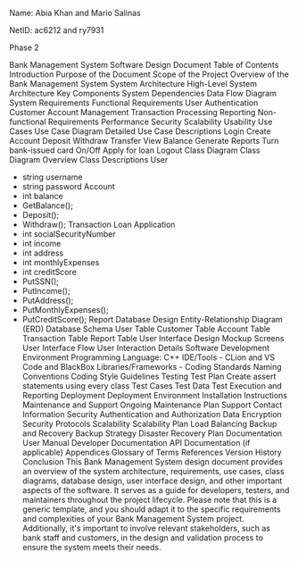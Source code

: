 Name: Abia Khan and Mario Salinas 


NetID: ac6212 and ry7931


Phase 2


Bank Management System Software Design Document
Table of Contents
Introduction
Purpose of the Document
Scope of the Project
Overview of the Bank Management System
System Architecture
High-Level System Architecture
Key Components
System Dependencies
Data Flow Diagram
System Requirements
Functional Requirements
User Authentication
Customer Account Management
Transaction Processing
Reporting
Non-functional Requirements
Performance
Security
Scalability
Usability
Use Cases
Use Case Diagram
Detailed Use Case Descriptions
Login
Create Account
Deposit
Withdraw
Transfer
View Balance
Generate Reports
Turn bank-issued card On/Off
Apply for loan
Logout
Class Diagram
Class Diagram Overview
Class Descriptions
User
- string username
- string password
Account
- int balance
- GetBalance();
- Deposit();
- Withdraw();
Transaction
Loan Application
- int socialSecurityNumber
- int income
- int address
- int monthlyExpenses
- int creditScore
- PutSSN();
- PutIncome();
- PutAddress();
- PutMonthlyExpenses();
- PutCreditScore();
Report
Database Design
Entity-Relationship Diagram (ERD)
Database Schema
User Table
Customer Table
Account Table
Transaction Table
Report Table
User Interface Design
Mockup Screens
User Interface Flow
User Interaction Details
Software Development Environment
Programming Language: C++
IDE/Tools - CLion and VS Code and BlackBox
Libraries/Frameworks - 
Coding Standards
Naming Conventions
Coding Style Guidelines
Testing
Test Plan
Create assert statements using every class
Test Cases
Test Data
Test Execution and Reporting
Deployment
Deployment Environment
Installation Instructions
Maintenance and Support
Ongoing Maintenance Plan
Support Contact Information
Security
Authentication and Authorization
Data Encryption
Security Protocols
Scalability
Scalability Plan
Load Balancing
Backup and Recovery
Backup Strategy
Disaster Recovery Plan
Documentation
User Manual
Developer Documentation
API Documentation (if applicable)
Appendices
Glossary of Terms
References
Version History
Conclusion
This Bank Management System design document provides an overview of the system architecture, requirements, use cases, class diagrams, database design, user interface design, and other important aspects of the software. It serves as a guide for developers, testers, and maintainers throughout the project lifecycle.
Please note that this is a generic template, and you should adapt it to the specific requirements and complexities of your Bank Management System project. Additionally, it's important to involve relevant stakeholders, such as bank staff and customers, in the design and validation process to ensure the system meets their needs.

